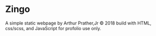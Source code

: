 # Zingo
A simple static webpage by Arthur Prather,Jr © 2018 build with HTML, css/scss, and JavaScript for profolio use only. 



